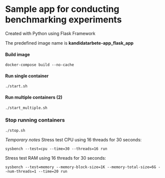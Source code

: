 # Sample app for conducting benchmarking experiments

Created with Python using Flask Framework

The predefined image name is **kandidatarbete-app_flask_app**

#### Build image

```
docker-compose build --no-cache
```

#### Run single container

```
./start.sh
```

#### Run multiple containers (2)

```
./start_multiple.sh
```

### Stop running containers

```
./stop.sh
```

_Temporary notes_
Stress test CPU using 16 threads for 30 seconds:

```
sysbench --test=cpu --time=30 --threads=16 run
```

Stress test RAM using 16 threads for 30 seconds:

```
sysbench --test=memory --memory-block-size=1K --memory-total-size=6G --num-threads=1 --time=20 run
```
